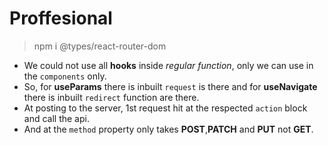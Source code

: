 # Proffesional

> npm i @types/react-router-dom

* We could not use all **hooks** inside *regular function*, only we can use in the `components` only.
* So, for **useParams** there is inbuilt `request` is there and for **useNavigate** there is inbuilt `redirect` function are there.
* At posting to the server, 1st request hit at the respected `action` block and call the api.
* And at the `method` property only takes **POST**,**PATCH** and **PUT** not **GET**.
